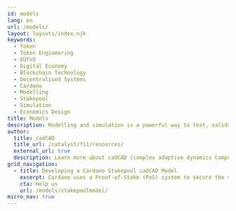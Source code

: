 ```yaml
---
id: models
lang: en
url: /models/
layout: layouts/index.njk
keywords:
  - Token
  - Token Engineering
  - EUTxO
  - Digital Economy
  - Blockchain Technology
  - Decentralised Systems
  - Cardano
  - Modelling
  - Stakepool
  - Simulation
  - Economics Design
title: Models
description: Modelling and simulation is a powerful way to test, validate & optimise our designs. If we are to build a network of distributed, connected micro-economies, we need to become proficient in this skill.
author:
  title: cadCAD
  title_url: /catalyst/f11/resources/
  external_url: true
  description: Learn more about cadCAD (complex adaptive dynamics Computer-Aided Design), the open-source Python library which is a powerful tool to test the behaviour of token systems.
grid_navigation:
  - title: Developing a Cardano Stakepool cadCAD Model
    excerpt: Cardano uses a Proof-of-Stake (PoS) system to secure the settlement layer of the network. To optimise and understand the dynamics of running a Cardano stakepool, we are designing a cadCAD model of Cardano's Stake-pool incentives.
    cta: Help us
    url: /models/stakepoolmodel/
micro_nav: true
---
```

